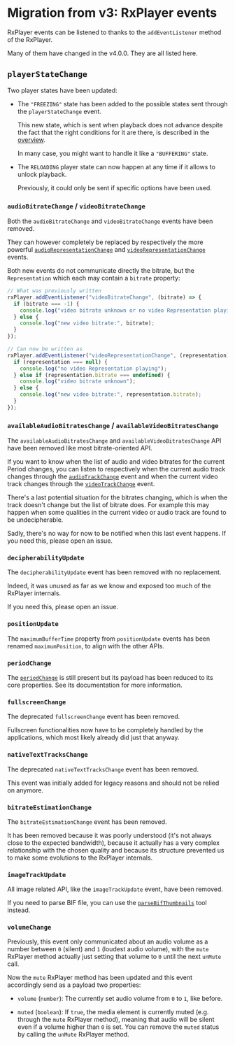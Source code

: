 # Migration from v3: RxPlayer events

RxPlayer events can be listened to thanks to the `addEventListener` method of
the RxPlayer.

Many of them have changed in the v4.0.0. They are all listed here.

## `playerStateChange`

Two player states have been updated:

- The `"FREEZING"` state has been added to the possible states sent through
  the `playerStateChange` event.

  This new state, which is sent when playback does not advance despite
  the fact that the right conditions for it are there, is described in the
  [overview](./Overview.md).

  In many case, you might want to handle it like a `"BUFFERING"` state.

- The `RELOADING` player state can now happen at any time if it allows to
  unlock playback.

  Previously, it could only be sent if specific options have been used.

### `audioBitrateChange` / `videoBitrateChange`

Both the `audioBitrateChange` and `videoBitrateChange` events have been removed.

They can however completely be replaced by respectively the more powerful
[`audioRepresentationChange`](../../api/Player_Events.md#audiorepresentationchange)
and
[`videoRepresentationChange`](../../api/Player_Events.md#videorepresentationchange)
events.

Both new events do not communicate directly the bitrate, but the
`Representation` which each may contain a `bitrate` property:

```js
// What was previously written
rxPlayer.addEventListener("videoBitrateChange", (bitrate) => {
  if (bitrate === -1) {
    console.log("video bitrate unknown or no video Representation playing");
  } else {
    console.log("new video bitrate:", bitrate);
  }
});

// Can now be written as
rxPlayer.addEventListener("videoRepresentationChange", (representation) => {
  if (representation === null) {
    console.log("no video Representation playing");
  } else if (representation.bitrate === undefined) {
    console.log("video bitrate unknown");
  } else {
    console.log("new video bitrate:", representation.bitrate);
  }
});
```

### `availableAudioBitratesChange` / `availableVideoBitratesChange`

The `availableAudioBitratesChange` and `availableVideoBitratesChange` API have
been removed like most bitrate-oriented API.

If you want to know when the list of audio and video bitrates for the current
Period changes, you can listen to respectively when the current audio track
changes through the
[`audioTrackChange`](../../api/Player_Events.md#audiotrackchange) event and when
the current video track changes through the
[`videoTrackChange`](../../api/Player_Events.md#videotrackchange) event.

There's a last potential situation for the bitrates changing, which is when the
track doesn't change but the list of bitrate does. For example this may happen
when some qualities in the current video or audio track are found to be
undecipherable.

Sadly, there's no way for now to be notified when this last event happens. If
you need this, please open an issue.

### `decipherabilityUpdate`

The `decipherabilityUpdate` event has been removed with no replacement.

Indeed, it was unused as far as we know and exposed too much of the RxPlayer
internals.

If you need this, please open an issue.

### `positionUpdate`

The `maximumBufferTime` property from `positionUpdate` events has been renamed
`maximumPosition`, to align with the other APIs.

### `periodChange`

The [`periodChange`](../../api/Player_Events.md#periodchange) is still present
but its payload has been reduced to its core properties. See its documentation
for more information.

### `fullscreenChange`

The deprecated `fullscreenChange` event has been removed.

Fullscreen functionalities now have to be completely handled by the
applications, which most likely already did just that anyway.

### `nativeTextTracksChange`

The deprecated `nativeTextTracksChange` event has been removed.

This event was initially added for legacy reasons and should not be relied on
anymore.

### `bitrateEstimationChange`

The `bitrateEstimationChange` event has been removed.

It has been removed because it was poorly understood (it's not always close to
the expected bandwidth), because it actually has a very complex relationship
with the chosen quality and because its structure prevented us to make some
evolutions to the RxPlayer internals.

### `imageTrackUpdate`

All image related API, like the `imageTrackUpdate` event, have been removed.

If you need to parse BIF file, you can use the
[`parseBifThumbnails`](../../api/Tools/parseBifThumbnails.md) tool instead.

### `volumeChange`

Previously, this event only communicated about an audio volume as a number
between `0` (silent) and `1` (loudest audio volume), with the `mute` RxPlayer
method actually just setting that volume to `0` until the next `unMute` call.

Now the `mute` RxPlayer method has been updated and this event accordingly send
as a payload two properties:

- `volume` (`number`): The currently set audio volume from `0` to `1`, like
  before.

- `muted` (`boolean`): If `true`, the media element is currently muted (e.g.
  through the `mute` RxPlayer method), meaning that audio will be silent even
  if a volume higher than `0` is set.
  You can remove the `muted` status by calling the `unMute` RxPlayer method.
